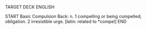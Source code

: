 TARGET DECK
ENGLISH

START
Basic
Compulsion
Back: n. 1 compelling or being compelled; obligation. 2 irresistible urge. [latin: related to *compel]
END
